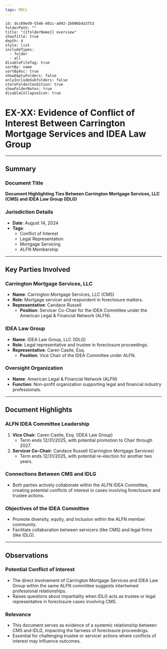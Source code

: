 ```yaml
---
tags: MOCs
---
```

```folder-overview
id: dcc89ed9-5546-401c-a092-2b006bda3753
folderPath: ""
title: "{{folderName}} overview"
showTitle: true
depth: 4
style: list
includeTypes:
  - folder
  - all
disableFileTag: true
sortBy: name
sortByAsc: true
showEmptyFolders: false
onlyIncludeSubfolders: false
storeFolderCondition: true
showFolderNotes: true
disableCollapseIcon: true
```

# EX-XX: Evidence of Conflict of Interest Between Carrington Mortgage Services and IDEA Law Group

---

## Summary

### Document Title
**Document Highlighting Ties Between Carrington Mortgage Services, LLC (CMS) and IDEA Law Group (IDLG)**

### Jurisdiction Details
- **Date**: August 14, 2024
- **Tags**:
  - Conflict of Interest
  - Legal Representation
  - Mortgage Servicing
  - ALFN Membership

---

## Key Parties Involved

### Carrington Mortgage Services, LLC
- **Name**: Carrington Mortgage Services, LLC (CMS)
- **Role**: Mortgage servicer and respondent in foreclosure matters.
- **Representative**: Candace Russell
  - **Position**: Servicer Co-Chair for the IDEA Committee under the American Legal & Financial Network (ALFN).

### IDEA Law Group
- **Name**: IDEA Law Group, LLC (IDLG)
- **Role**: Legal representative and trustee in foreclosure proceedings.
- **Representative**: Caren Castle, Esq.
  - **Position**: Vice Chair of the IDEA Committee under ALFN.

### Oversight Organization
- **Name**: American Legal & Financial Network (ALFN)
- **Function**: Non-profit organization supporting legal and financial industry professionals.

---

## Document Highlights

### ALFN IDEA Committee Leadership
1. **Vice Chair**: Caren Castle, Esq. (IDEA Law Group)
   - Term ends 12/31/2025, with potential promotion to Chair through 2027.
2. **Servicer Co-Chair**: Candace Russell (Carrington Mortgage Services)
   - Term ends 12/31/2025, with potential re-election for another two years.

### Connections Between CMS and IDLG
- Both parties actively collaborate within the ALFN IDEA Committee, creating potential conflicts of interest in cases involving foreclosure and trustee actions.

### Objectives of the IDEA Committee
- Promote diversity, equity, and inclusion within the ALFN member community.
- Facilitate collaboration between servicers (like CMS) and legal firms (like IDLG).

---

## Observations

### Potential Conflict of Interest
- The direct involvement of Carrington Mortgage Services and IDEA Law Group within the same ALFN committee suggests intertwined professional relationships.
- Raises questions about impartiality when IDLG acts as trustee or legal representative in foreclosure cases involving CMS.

### Relevance
- This document serves as evidence of a systemic relationship between CMS and IDLG, impacting the fairness of foreclosure proceedings.
- Essential for challenging trustee or servicer actions where conflicts of interest may influence outcomes.

